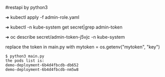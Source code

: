 #restapi by python3

➜  kubectl apply -f admin-role.yaml

➜  kubectl -n kube-system get secret|grep admin-token

➜  oc describe secret/admin-token-j5vjc -n kube-system 

replace the token in main.py with mytoken = os.getenv("mytoken", "key")

```
$ python3 main.py
the pods list is:
demo-deployment-6b4d4fbcdb-db652
demo-deployment-6b4d4fbcdb-nm5w8
```


